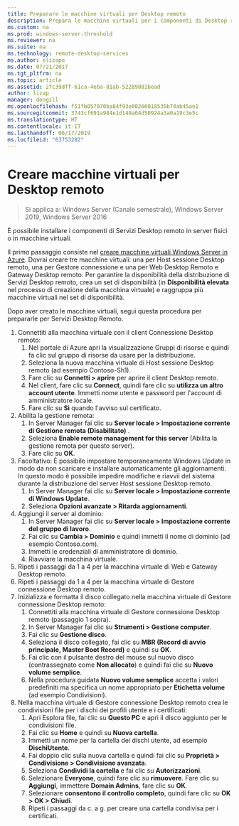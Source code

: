 ```yaml
---
title: Preparare le macchine virtuali per Desktop remoto
description: Prepara le macchine virtuali per i componenti di Desktop remoto
ms.custom: na
ms.prod: windows-server-threshold
ms.reviewer: na
ms.suite: na
ms.technology: remote-desktop-services
ms.author: elizapo
ms.date: 07/21/2017
ms.tgt_pltfrm: na
ms.topic: article
ms.assetid: 2fc39dff-61ca-4eba-81ab-52289081bead
author: lizap
manager: dongill
ms.openlocfilehash: f51fb057070ba84f93e00266018535b74ab45ae1
ms.sourcegitcommit: 3743cf691a984e1d140a04d50924a3a0a19c3e5c
ms.translationtype: HT
ms.contentlocale: it-IT
ms.lasthandoff: 06/17/2019
ms.locfileid: "63753202"
---
```

# <a name="create-virtual-machines-for-remote-desktop"></a>Creare macchine virtuali per Desktop remoto

>Si applica a: Windows Server (Canale semestrale), Windows Server 2019, Windows Server 2016

È possibile installare i componenti di Servizi Desktop remoto in server fisici o in macchine virtuali. 

Il primo passaggio consiste nel [creare macchine virtuali Windows Server in Azure](/azure/virtual-machines/windows/quick-create-portal). Dovrai creare tre macchine virtuali: una per Host sessione Desktop remoto, una per Gestore connessione e una per Web Desktop Remoto e Gateway Desktop remoto. Per garantire la disponibilità della distribuzione di Servizi Desktop remoto, crea un set di disponibilità (in **Disponibilità elevata** nel processo di creazione della macchina virtuale) e raggruppa più macchine virtuali nel set di disponibilità.
 
Dopo aver creato le macchine virtuali, segui questa procedura per prepararle per Servizi Desktop Remoto.

1.  Connettiti alla macchina virtuale con il client Connessione Desktop remoto:  
    1.  Nel portale di Azure apri la visualizzazione Gruppi di risorse e quindi fa clic sul gruppo di risorse da usare per la distribuzione.  
    2.  Seleziona la nuova macchina virtuale di Host sessione Desktop remoto (ad esempio Contoso-Sh1).  
    3.  Fare clic su **Connetti > aprire** per aprire il client Desktop remoto.  
    4.  Nel client, fare clic su **Connect**, quindi fare clic su **utilizza un altro account utente**. Immetti nome utente e password per l'account di amministratore locale.  
    5.  Fare clic su **Sì** quando l'avviso sul certificato.  
2.  Abilita la gestione remota:  
    1.  In Server Manager fai clic su **Server locale > Impostazione corrente di Gestione remota (Disabilitato)** .  
    2.  Seleziona **Enable remote management for this server** (Abilita la gestione remota per questo server).  
    3.  Fare clic su **OK**.  
3.  Facoltativo: È possibile impostare temporaneamente Windows Update in modo da non scaricare e installare automaticamente gli aggiornamenti. In questo modo è possibile impedire modifiche e riavvii del sistema durante la distribuzione del server Host sessione Desktop remoto.  
    1.  In Server Manager fai clic su **Server locale > Impostazione corrente di Windows Update**.  
    2.  Seleziona **Opzioni avanzate > Ritarda aggiornamenti**.   
4.  Aggiungi il server al dominio:  
    1.  In Server Manager fai clic su **Server locale > Impostazione corrente del gruppo di lavoro**.  
    2.  Fai clic su **Cambia > Dominio** e quindi immetti il nome di dominio (ad esempio Contoso.com).  
    3.  Immetti le credenziali di amministratore di dominio.  
    4.  Riavviare la macchina virtuale.  
5.  Ripeti i passaggi da 1 a 4 per la macchina virtuale di Web e Gateway Desktop remoto.  
6.  Ripeti i passaggi da 1 a 4 per la macchina virtuale di Gestore connessione Desktop remoto.  
7.  Inizializza e formatta il disco collegato nella macchina virtuale di Gestore connessione Desktop remoto:  
    1.  Connettiti alla macchina virtuale di Gestore connessione Desktop remoto (passaggio 1 sopra).  
    2.  In Server Manager fai clic su **Strumenti > Gestione computer**.  
    3.  Fai clic su **Gestione disco**.  
    4.  Seleziona il disco collegato, fai clic su **MBR (Record di avvio principale, Master Boot Record)** e quindi su **OK**.  
    5.  Fai clic con il pulsante destro del mouse sul nuovo disco (contrassegnato come **Non allocato**) e quindi fai clic su **Nuovo volume semplice**.  
    6.  Nella procedura guidata **Nuovo volume semplice** accetta i valori predefiniti ma specifica un nome appropriato per **Etichetta volume** (ad esempio Condivisioni).  
8.  Nella macchina virtuale di Gestore connessione Desktop remoto crea le condivisioni file per i dischi dei profili utente e i certificati:   
    1.  Apri Esplora file, fai clic su **Questo PC** e apri il disco aggiunto per le condivisioni file.  
    2.  Fai clic su **Home** e quindi su **Nuova cartella**.  
    3.  Immetti un nome per la cartella dei dischi utente, ad esempio **DischiUtente**.  
    4.  Fai doppio clic sulla nuova cartella e quindi fai clic su **Proprietà > Condivisione > Condivisione avanzata**.  
    5.  Seleziona **Condividi la cartella** e fai clic su **Autorizzazioni**.  
    6.  Selezionare **Everyone**, quindi fare clic su **rimuovere**. Fare clic su **Aggiungi**, immettere **Domain Admins**, fare clic su **OK**.  
    7.  Selezionare **consentono il controllo completo**, quindi fare clic su **OK > OK > Chiudi**.  
    8.  Ripeti i passaggi da c. a g. per creare una cartella condivisa per i certificati.   


